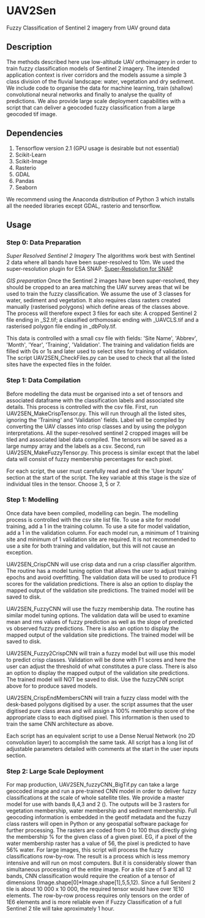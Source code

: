 # UAV2Sen
 Fuzzy Classification of Sentinel 2 imagery from UAV ground data
 
## Description
The methods described here use low-altitude UAV orthoimagery in order to train fuzzy classification models of Sentinel 2 imagery.  The intended application context is river corridors and the models assume a simple 3 class division of the fluvial landscape: water, vegetation and dry sediment.  We include code to organise the data for machine learning, train (shallow) convolutional neural networks and finally to analyse the quality of predictions.  We also provide large scale deployment capabilities with a script that can deliver a geocoded fuzzy classification from a large geocoded tif image.  

## Dependencies
1. Tensorflow version 2.1 (GPU usage is desirable but not essential)
2. Scikit-Learn
3. Scikit-Image
4. Rasterio
5. GDAL
6. Pandas
7. Seaborn

We recommend using the Anaconda distribution of Python 3 which installs all the needed libraries except GDAL, rasterio and tensorflow.

## Usage

### Step 0: Data Preparation
*Super Resolved Sentinel 2 Imagery*
The algorithms work best with Sentinel 2 data where all bands have been super-resolved to 10m.  We used the super-resolution plugin for ESA SNAP. [Super-Resolution for SNAP](https://nicolas.brodu.net/recherche/superres/)

*GIS preparation*
Once the Sentinel 2 images have been super-resolved, they should be cropped to an area matching the UAV survey areas that wil be used to train the fuzzy classification.  We assume the use of 3 classes for water, sediment and vegetation. It also requires class rasters created manually (rasterised polygons) which define areas of the classes above. The process will therefore expect 3 files for each site: A cropped Sentinel 2 file ending in _S2.tif; a classified orthomosaic ending with _UAVCLS.tif and a rasterised polygon file ending in _dbPoly.tif. 

This data is controlled with a small csv file with fields: 'Site Name', 'Abbrev', 'Month', 'Year', 'Training', 'Validation'. The training and validation fields are filled with 0s or 1s and later used to select sites for training of validation. The script UAV2SEN_CheckFiles.py can be used to check that all the listed sites have the expected files in the folder.

### Step 1: Data Compilation
Before modelling the data must be organised into a set of tensors and associated dataframe with the classification labels and associated site details.  This process is controlled with the csv file.  First, run UAV2SEN_MakeCrispTensor.py.  This will run through all the listed sites, ignoring the 'Training' and 'Validation' fields.   Label will be compiled by converting the UAV classes into crisp classes and by using the polygon interpretations.  All the super-resolved sentinel 2 cropped images will be tiled and associated label data compiled.  The tensors will be saved as a large numpy array and the labels as a csv.  Second, run UAV2SEN_MakeFuzzyTensor.py.  This process is similar except that the label data will consist of fuzzy membership percentages for each pixel.

For each script, the user must carefully read and edit the 'User Inputs' section at the start of the script. The key variable at this stage is the size of individual tiles in the tensor.  Choose 3, 5 or 7.

### Step 1: Modelling
Once data have been compiled, modelling can begin.  The modelling process is controlled with the csv site list file.  To use a site for model training, add a 1 in the training column.  To use a site for model validation, add a 1 in the validation column.  For each model run, a minimum of 1 training site and minimum of 1 validation site are required.  It is not recommended to use a site for both training and validation, but this will not cause an exception.

UAV2SEN_CrispCNN will use crisp data and run a crisp classifier algorithm.  The routine has a model tuning option that allows the user to adjust training epochs and avoid overfitting. The validation data will be used to produce F1 scores for the validation predictions.  There is also an option to display the mapped output of the validation site predictions.  The trained model will be saved to disk.

UAV2SEN_FuzzyCNN will use the fuzzy membership data.  The routine has similar model tuning options.  The validation data will be used to examine mean and rms values of fuzzy prediction as well as the slope of predicted vs observed fuzzy predictions. There is also an option to display the mapped output of the validation site predictions. The trained model will be saved to disk.

UAV2SEN_Fuzzy2CrispCNN will train a fuzzy model but will use this model to predict crisp classes. Validation will be done with F1 scores and here the user can adjust the threshold of what constitutes a pure class. There is also an option to display the mapped output of the validation site predictions. The trained model will NOT be saved to disk. Use the fuzzyCNN script above for to produce saved models.

UAV2SEN_CrispEndMembersCNN will train a fuzzy class model with the desk-based polygons digitised by a user. the script assumes that the user digitised pure class areas and will assign a 100% membership score of the appropriate class to each digitised pixel.  This information is then used to train the same CNN architecture as above. 

Each script has an equivalent script to use a Dense Nerual Network (no 2D convolution layer) to accomplish the same task.  All script has a long list of adjustable parameters detailed with comments at the start in the user inputs section.

### Step 2: Large Scale Deployment
For map production, UAV2SEN_fuzzyCNN_BigTif.py can take a large geocoded image and run a pre-trained CNN model in order to deliver fuzzy classifications at the scale of whole satellite tiles.  We provide a master model for use with bands 8,4,3 and 2 ().  The outputs will be 3 rasters for vegetation membership, water membership and sediment membership.  Full geocoding information is embedded in the geotif metadata and the fuzzy class rasters will open in Python or any geospatial software package for further processing.  The rasters are coded from 0 to 100 thus directly giving the membership % for the given class of a given pixel.  EG, if a pixel of the water membership raster has a value of 56, the pixel is predicted to have 56% water.  For large images, this script will process the fuzzy classifications row-by-row. The result is a process which is less memory intensive and will run on most computers.  But it is considerably slower than simultaneous processing of the entire image.  For a tile size of 5 and all 12 bands, CNN classification would require the creation of a tensor of dimensions (Image.shape[0]*Image.shape[1],5,5,12).  Since a full Senitenl 2 tile is about 10 000 x 10 000, the required tensor would have over 1E10 elements.    The row-by-row process requires only tensors on the order of 1E6 elements and is more reliable even if Fuzzy Classification of a full Sentinel 2 tile will take aproximately 1 hour.



